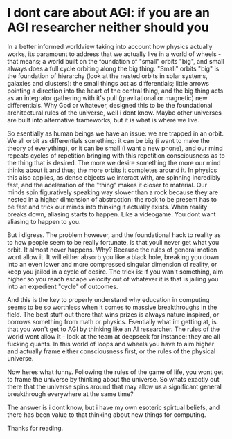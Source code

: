 
# I dont care about AGI: if you are an AGI researcher neither should you

In a better informed worldview taking into account how physics actually works, its paramount to address that we actually live in a world of wheels - that means; a world built on the foundation of "small" orbits "big", and small always does a full cycle orbiting along the big thing. "Small" orbits "big" is the foundation of hierarchy (look at the nested orbits in solar systems, galaxies and clusters): the small things act as differentials; little arrows pointing a direction into the heart of the central thing, and the big thing acts as an integrator gathering with it's pull (gravitational or magnetic) new differentials. Why God or whatever, designed this to be the foundational architectural rules of the universe, well i dont know. Maybe other universes are built into alternative frameworks, but it is what is where we live. 

So esentially as human beings we have an issue: we are trapped in an orbit. We all orbit as differentials something: it can be big (i want to make the theory of everything), or it can be small (i want a new phone), and our mind repeats cycles of repetition bringing with this repetition consciousness as to the thing that is desired. The more we desire something the more our mind thinks about it and thus; the more orbits it completes around it. In physics this also applies, as dense objects we interact with, are spinning incredibly fast, and the aceleration of the "thing" makes it closer to material. Our minds spin figuratively speaking way slower than a rock because they are nested in a higher dimension of abstraction: the rock to be present has to be fast and trick our minds into thinking it actually exists. When reality breaks down, aliasing starts to happen. Like a videogame. You dont want aliasing to happen to you.

But i digress. The problem however, and the foundational hack to reality as to how people seem to be really fortunate, is that youll never get what you orbit. It almost never happens. Why? Because the rules of general motion wont allow it. It will either absorb you like a black hole, breaking you down into an even lower and more compressed singular dimension of reality, or keep you jailed in a cycle of desire. The trick is: if you wan't something, aim higher so you reach escape velocity out of whatever it is that is jailing you into an expedient "cycle" of outcomes.

And this is the key to properly understand why education in computing seems to be so worthless when it comes to massive breakthroughs in the field. The best stuff out there that wins prizes is always nature inspired, or borrows something from math or physics. Esentially what im getting at, is that you won't get to AGI by thinking like an AI researcher. The rules of the world wont allow it - look at the team at deepseek for instance: they are all fucking quants. In this world of loops and wheels you have to aim higher and actually frame either consciousness first, or the rules of the physical universe.

Now heres what funny. Following the rules of the game of life, you wont get to frame the universe by thinking about the universe. So whats exactly out there that the universe spins around that may allow us a significant general breakthrough everywhere at the same time?

The answer is i dont know, but i have my own esoteric spirtual beliefs, and there has been value to that thinking about new things for computing.

Thanks for reading.
